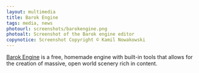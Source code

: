 ```yaml
---
layout: multimedia
title: Barok Engine
tags: media, news
photourl: screenshots/barokengine.png
photoalt: Screenshot of the Barok engine editor
copynotice: Screenshot Copyright © Kamil Nowakowski
---
```


[Barok Engine](http://barokengine.com/) is a free, homemade engine with built-in
tools that allows for the creation of massive, open world scenery rich in
content.
